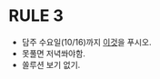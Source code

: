 # RULE 3

* 담주 수요일(10/16)까지 [이것](https://leetcode.com/problems/add-two-numbers/)을 푸시오.
* 못풀면 저녁쏴야함.
* 쏠루션 보기 없기.

